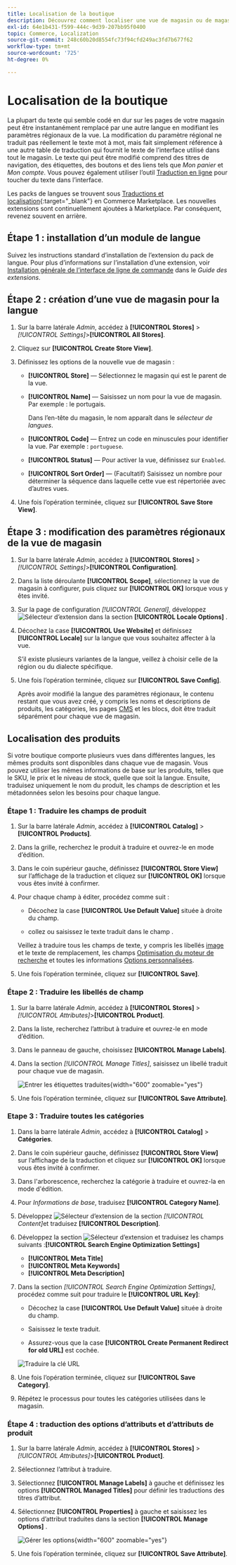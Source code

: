 ```yaml
---
title: Localisation de la boutique
description: Découvrez comment localiser une vue de magasin ou de magasin.
exl-id: 64e1b431-f599-444c-9d39-207bb95f0400
topic: Commerce, Localization
source-git-commit: 248c60b20d8554fc73f94cfd249ac3fd7b677f62
workflow-type: tm+mt
source-wordcount: '725'
ht-degree: 0%

---
```


# Localisation de la boutique

La plupart du texte qui semble codé en dur sur les pages de votre magasin peut être instantanément remplacé par une autre langue en modifiant les paramètres régionaux de la vue. La modification du paramètre régional ne traduit pas réellement le texte mot à mot, mais fait simplement référence à une autre table de traduction qui fournit le texte de l’interface utilisé dans tout le magasin. Le texte qui peut être modifié comprend des titres de navigation, des étiquettes, des boutons et des liens tels que _Mon panier_ et _Mon compte_. Vous pouvez également utiliser l’outil [Traduction en ligne](../configuration-reference/advanced/developer.md) pour toucher du texte dans l’interface.

Les packs de langues se trouvent sous [Traductions et localisation][1]{:target="_blank"} en Commerce Marketplace. Les nouvelles extensions sont continuellement ajoutées à Marketplace. Par conséquent, revenez souvent en arrière.

## Étape 1 : installation d’un module de langue

Suivez les instructions standard d’installation de l’extension du pack de langue. Pour plus d’informations sur l’installation d’une extension, voir [Installation générale de l’interface de ligne de commande][2] dans le _Guide des extensions_.

## Étape 2 : création d’une vue de magasin pour la langue

1. Sur la barre latérale _Admin_, accédez à **[!UICONTROL Stores]** > _[!UICONTROL Settings]_>**[!UICONTROL All Stores]**.

1. Cliquez sur **[!UICONTROL Create Store View]**.

1. Définissez les options de la nouvelle vue de magasin :

   - **[!UICONTROL Store]** — Sélectionnez le magasin qui est le parent de la vue.

   - **[!UICONTROL Name]** — Saisissez un nom pour la vue de magasin. Par exemple : le portugais.

     Dans l’en-tête du magasin, le nom apparaît dans le _sélecteur de langues_.

   - **[!UICONTROL Code]** — Entrez un code en minuscules pour identifier la vue. Par exemple : `portuguese`.

   - **[!UICONTROL Status]** — Pour activer la vue, définissez sur `Enabled`.

   - **[!UICONTROL Sort Order]** — (Facultatif) Saisissez un nombre pour déterminer la séquence dans laquelle cette vue est répertoriée avec d’autres vues.

1. Une fois l’opération terminée, cliquez sur **[!UICONTROL Save Store View]**.

## Étape 3 : modification des paramètres régionaux de la vue de magasin

1. Sur la barre latérale _Admin_, accédez à **[!UICONTROL Stores]** > _[!UICONTROL Settings]_>**[!UICONTROL Configuration]**.

1. Dans la liste déroulante **[!UICONTROL Scope]**, sélectionnez la vue de magasin à configurer, puis cliquez sur **[!UICONTROL OK]** lorsque vous y êtes invité.

1. Sur la page de configuration *[!UICONTROL General]*, développez ![Sélecteur d’extension](../assets/icon-display-expand.png) dans la section **[!UICONTROL Locale Options]** .

1. Décochez la case **[!UICONTROL Use Website]** et définissez **[!UICONTROL Locale]** sur la langue que vous souhaitez affecter à la vue.

   S’il existe plusieurs variantes de la langue, veillez à choisir celle de la région ou du dialecte spécifique.

1. Une fois l’opération terminée, cliquez sur **[!UICONTROL Save Config]**.

   Après avoir modifié la langue des paramètres régionaux, le contenu restant que vous avez créé, y compris les noms et descriptions de produits, les catégories, les pages [CMS](../content-design/page-translate.md) et les blocs, doit être traduit séparément pour chaque vue de magasin.

## Localisation des produits

Si votre boutique comporte plusieurs vues dans différentes langues, les mêmes produits sont disponibles dans chaque vue de magasin. Vous pouvez utiliser les mêmes informations de base sur les produits, telles que le SKU, le prix et le niveau de stock, quelle que soit la langue. Ensuite, traduisez uniquement le nom du produit, les champs de description et les métadonnées selon les besoins pour chaque langue.

### Étape 1 : Traduire les champs de produit

1. Sur la barre latérale _Admin_, accédez à **[!UICONTROL Catalog]** > **[!UICONTROL Products]**.

1. Dans la grille, recherchez le produit à traduire et ouvrez-le en mode d’édition.

1. Dans le coin supérieur gauche, définissez **[!UICONTROL Store View]** sur l’affichage de la traduction et cliquez sur **[!UICONTROL OK]** lorsque vous êtes invité à confirmer.

1. Pour chaque champ à éditer, procédez comme suit :

   - Décochez la case **[!UICONTROL Use Default Value]** située à droite du champ.

   - collez ou saisissez le texte traduit dans le champ .

   Veillez à traduire tous les champs de texte, y compris les libellés [image](../catalog/catalog-images-video.md) et le texte de remplacement, les champs [Optimisation du moteur de recherche](../catalog/product-search-engine-optimization.md) et toutes les informations [Options personnalisées](../catalog/settings-advanced-custom-options.md).

1. Une fois l’opération terminée, cliquez sur **[!UICONTROL Save]**.

### Étape 2 : Traduire les libellés de champ

1. Sur la barre latérale _Admin_, accédez à **[!UICONTROL Stores]** > _[!UICONTROL Attributes]_>**[!UICONTROL Product]**.

1. Dans la liste, recherchez l’attribut à traduire et ouvrez-le en mode d’édition.

1. Dans le panneau de gauche, choisissez **[!UICONTROL Manage Labels]**.

1. Dans la section _[!UICONTROL Manage Titles]_, saisissez un libellé traduit pour chaque vue de magasin.

   ![Entrer les étiquettes traduites](./assets/product-attribute-labels-translate.png){width="600" zoomable="yes"}

1. Une fois l’opération terminée, cliquez sur **[!UICONTROL Save Attribute]**.

### Etape 3 : Traduire toutes les catégories

1. Dans la barre latérale _Admin_, accédez à **[!UICONTROL Catalog]** > **Catégories**.

1. Dans le coin supérieur gauche, définissez **[!UICONTROL Store View]** sur l’affichage de la traduction et cliquez sur **[!UICONTROL OK]** lorsque vous êtes invité à confirmer.

1. Dans l&#39;arborescence, recherchez la catégorie à traduire et ouvrez-la en mode d&#39;édition.

1. Pour _Informations de base_, traduisez **[!UICONTROL Category Name]**.

1. Développez ![Sélecteur d’extension](../assets/icon-display-expand.png) de la section _[!UICONTROL Content]_&#x200B;et traduisez **[!UICONTROL Description]**.

1. Développez la section ![Sélecteur d’extension](../assets/icon-display-expand.png) et traduisez les champs suivants :**[!UICONTROL Search Engine Optimization Settings]**

   - **[!UICONTROL Meta Title]**
   - **[!UICONTROL Meta Keywords]**
   - **[!UICONTROL Meta Description]**

1. Dans la section _[!UICONTROL Search Engine Optimization Settings]_, procédez comme suit pour traduire le **[!UICONTROL URL Key]**:

   - Décochez la case **[!UICONTROL Use Default Value]** située à droite du champ.

   - Saisissez le texte traduit.

   - Assurez-vous que la case **[!UICONTROL Create Permanent Redirect for old URL]** est cochée.

   ![Traduire la clé URL](./assets/category-translate-url-key.png)

1. Une fois l’opération terminée, cliquez sur **[!UICONTROL Save Category]**.

1. Répétez le processus pour toutes les catégories utilisées dans le magasin.

### Étape 4 : traduction des options d’attributs et d’attributs de produit

1. Sur la barre latérale _Admin_, accédez à **[!UICONTROL Stores]** > _[!UICONTROL Attributes]_>**[!UICONTROL Product]**.

1. Sélectionnez l’attribut à traduire.

1. Sélectionnez **[!UICONTROL Manage Labels]** à gauche et définissez les options **[!UICONTROL Managed Titles]** pour définir les traductions des titres d’attribut.

1. Sélectionnez **[!UICONTROL Properties]** à gauche et saisissez les options d’attribut traduites dans la section **[!UICONTROL Manage Options]** .

   ![Gérer les options](./assets/manage-option-tab.png){width="600" zoomable="yes"}

1. Une fois l’opération terminée, cliquez sur **[!UICONTROL Save Attribute]**.


[1]: https://marketplace.magento.com/extensions/content-customizations/translations-localization.html
[2]: https://experienceleague.adobe.com/docs/commerce-operations/installation-guide/tutorials/extensions.html
